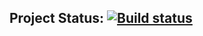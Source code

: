 ## Project Status: [![Build status](https://ci.appveyor.com/api/projects/status/bf6rypwjho6rmvn2/branch/master?svg=true)](https://ci.appveyor.com/project/ZabavinaL/patterns/branch/master)

